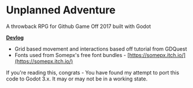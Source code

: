 # Unplanned Adventure
A throwback RPG for Github Game Off 2017 built with Godot

**[Devlog](/devlog)**

- Grid based movement and interactions based off tutorial from GDQuest
- Fonts used from Somepx's free font bundles - [https://somepx.itch.io/](https://somepx.itch.io/)

If you're reading this, congrats - You have found my attempt to port this code to Godot 3.x. It may or may not be in a working state.
